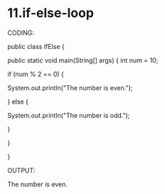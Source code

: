 # 11.if-else-loop
CODING:

public class IfElse {

public static void main(String[] args) {
int num = 10;

if (num % 2 == 0) {

System.out.println("The number is even.");

} else {

System.out.println("The number is odd.");

}

}

}

OUTPUT:

The number is even.

